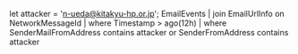 let attacker = 'n-ueda@kitakyu-hp.or.jp';
EmailEvents | join EmailUrlInfo on NetworkMessageId
| where Timestamp > ago(12h)
| where SenderMailFromAddress contains attacker or SenderFromAddress contains attacker